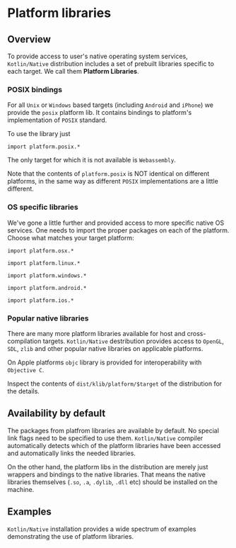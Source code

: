  # Platform libraries

  ## Overview

To provide access to user's native operating system services,
`Kotlin/Native` distribution includes a set of prebuilt libraries specific to
each target. We call them **Platform Libraries**.

  ### POSIX bindings

For all `Unix` or `Windows` based targets (including `Android` and
`iPhone`) we provide the `posix` platform lib. It contains bindings
to platform's implementation of `POSIX` standard.

To use the library just 

    import platform.posix.*

The only target for which it is not available is `Webassembly`.

Note that the contents of `platform.posix` is NOT identical on
different platforms, in the same way as different `POSIX` implementations
are a little different.

  ### OS specific libraries

We've gone a little further and provided access to more specific
native OS services. One needs to import the proper packages
on each of the platform. Choose what matches your target platform:

    import platform.osx.*

    import platform.linux.*

    import platform.windows.*

    import platform.android.*

    import platform.ios.*

  ### Popular native libraries

There are many more platform libraries available for host and
cross-compilation targets.  `Kotlin/Native` destribution provides access to
`OpenGL`, `SDL`, `zlib` and other popular native libraries on
applicable platforms.

On Apple platforms `objc` library is provided for interoperability with `Objective C`.

Inspect the contents of `dist/klib/platform/$target` of the distribution for the details.

  ## Availability by default

The packages from platfrom libraries are available by default. No
special link flags need to be specified to use them. `Kotlin/Native`
compiler automatically detects which of the platform libraries have
been accessed and automatically links the needed libraries.

On the other hand, the platform libs in the distribution are merely
just wrappers and bindings to the native libraries.  That means the
native libraries themselves (`.so`, `.a`, `.dylib`, `.dll` etc)
should be installed on the machine.

  ## Examples

`Kotlin/Native` installation provides a wide spectrum of examples
demonstrating the use of platform libraries.


